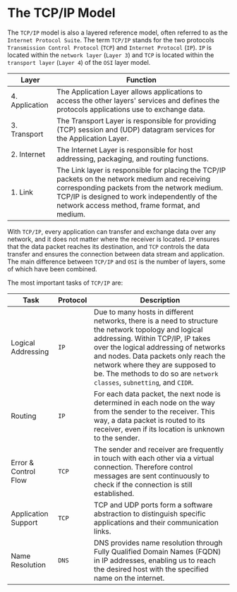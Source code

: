 # The TCP/IP Model

The `TCP/IP` model is also a layered reference model, often referred to as the `Internet Protocol Suite`. The term `TCP/IP` stands for the two protocols `Transmission Control Protocol` (`TCP`) and `Internet Protocol` (`IP`). `IP` is located within the `network layer` (`Layer 3`) and `TCP` is located within the `transport layer` (`Layer 4`) of the `OSI` layer model.

| Layer          | Function                                                                                                                                                                                                                                         |
| -------------- | ------------------------------------------------------------------------------------------------------------------------------------------------------------------------------------------------------------------------------------------------ |
| 4. Application | The Application Layer allows applications to access the other layers' services and defines the protocols applications use to exchange data.                                                                                                      |
| 3. Transport   | The Transport Layer is responsible for providing (TCP) session and (UDP) datagram services for the Application Layer.                                                                                                                            |
| 2. Internet    | The Internet Layer is responsible for host addressing, packaging, and routing functions.                                                                                                                                                         |
| 1. Link        | The Link layer is responsible for placing the TCP/IP packets on the network medium and receiving corresponding packets from the network medium. TCP/IP is designed to work independently of the network access method, frame format, and medium. |

With `TCP/IP`, every application can transfer and exchange data over any network, and it does not matter where the receiver is located. `IP` ensures that the data packet reaches its destination, and `TCP` controls the data transfer and ensures the connection between data stream and application. The main difference between `TCP/IP` and `OSI` is the number of layers, some of which have been combined.

The most important tasks of `TCP/IP` are:

| Task                 | Protocol | Description                                                                                                                                                                                                                                                                                                                            |
| -------------------- | -------- | -------------------------------------------------------------------------------------------------------------------------------------------------------------------------------------------------------------------------------------------------------------------------------------------------------------------------------------- |
| Logical Addressing   | `IP`     | Due to many hosts in different networks, there is a need to structure the network topology and logical addressing. Within TCP/IP, IP takes over the logical addressing of networks and nodes. Data packets only reach the network where they are supposed to be. The methods to do so are `network classes`, `subnetting`, and `CIDR`. |
| Routing              | `IP`     | For each data packet, the next node is determined in each node on the way from the sender to the receiver. This way, a data packet is routed to its receiver, even if its location is unknown to the sender.                                                                                                                           |
| Error & Control Flow | `TCP`    | The sender and receiver are frequently in touch with each other via a virtual connection. Therefore control messages are sent continuously to check if the connection is still established.                                                                                                                                            |
| Application Support  | `TCP`    | TCP and UDP ports form a software abstraction to distinguish specific applications and their communication links.                                                                                                                                                                                                                      |
| Name Resolution      | `DNS`    | DNS provides name resolution through Fully Qualified Domain Names (FQDN) in IP addresses, enabling us to reach the desired host with the specified name on the internet.                                                                                                                                                               |
